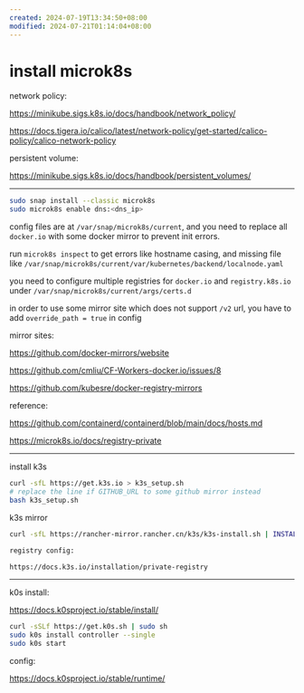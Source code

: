 ```yaml
---
created: 2024-07-19T13:34:50+08:00
modified: 2024-07-21T01:14:04+08:00
---
```


# install microk8s

network policy:

https://minikube.sigs.k8s.io/docs/handbook/network_policy/

https://docs.tigera.io/calico/latest/network-policy/get-started/calico-policy/calico-network-policy

persistent volume:

https://minikube.sigs.k8s.io/docs/handbook/persistent_volumes/

---

```bash
sudo snap install --classic microk8s
sudo microk8s enable dns:<dns_ip>
```

config files are at `/var/snap/microk8s/current`, and you need to replace all `docker.io` with some docker mirror to prevent init errors.

run `microk8s inspect` to get errors like hostname casing, and missing file like `/var/snap/microk8s/current/var/kubernetes/backend/localnode.yaml`

you need to configure multiple registries for `docker.io` and `registry.k8s.io` under `/var/snap/microk8s/current/args/certs.d`

in order to use some mirror site which does not support `/v2` url, you have to add `override_path = true` in config

mirror sites:

https://github.com/docker-mirrors/website

https://github.com/cmliu/CF-Workers-docker.io/issues/8

https://github.com/kubesre/docker-registry-mirrors

reference:

https://github.com/containerd/containerd/blob/main/docs/hosts.md

https://microk8s.io/docs/registry-private

---

install k3s

```bash
curl -sfL https://get.k3s.io > k3s_setup.sh
# replace the line if GITHUB_URL to some github mirror instead
bash k3s_setup.sh
```

k3s mirror

```bash
curl -sfL https://rancher-mirror.rancher.cn/k3s/k3s-install.sh | INSTALL_K3S_MIRROR=cn sh -​

registry config:

https://docs.k3s.io/installation/private-registry
```
---

k0s install:

https://docs.k0sproject.io/stable/install/

```bash
curl -sSLf https://get.k0s.sh | sudo sh
sudo k0s install controller --single
sudo k0s start
```

config:

https://docs.k0sproject.io/stable/runtime/
